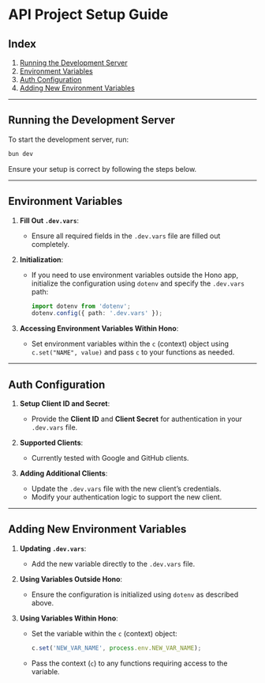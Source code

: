 # API Project Setup Guide

## Index

1. [Running the Development Server](#running-the-development-server)
2. [Environment Variables](#environment-variables)
3. [Auth Configuration](#auth-configuration)
4. [Adding New Environment Variables](#adding-new-environment-variables)

---

## Running the Development Server

To start the development server, run:

```bash
bun dev
```

Ensure your setup is correct by following the steps below.

---

## Environment Variables

1. **Fill Out `.dev.vars`**:

   - Ensure all required fields in the `.dev.vars` file are filled out completely.

2. **Initialization**:

   - If you need to use environment variables outside the Hono app, initialize the configuration using `dotenv` and specify the `.dev.vars` path:
     ```typescript
     import dotenv from 'dotenv';
     dotenv.config({ path: '.dev.vars' });
     ```

3. **Accessing Environment Variables Within Hono**:
   - Set environment variables within the `c` (context) object using `c.set("NAME", value)` and pass `c` to your functions as needed.

---

## Auth Configuration

1. **Setup Client ID and Secret**:

   - Provide the **Client ID** and **Client Secret** for authentication in your `.dev.vars` file.

2. **Supported Clients**:

   - Currently tested with Google and GitHub clients.

3. **Adding Additional Clients**:
   - Update the `.dev.vars` file with the new client’s credentials.
   - Modify your authentication logic to support the new client.

---

## Adding New Environment Variables

1. **Updating `.dev.vars`**:

   - Add the new variable directly to the `.dev.vars` file.

2. **Using Variables Outside Hono**:

   - Ensure the configuration is initialized using `dotenv` as described above.

3. **Using Variables Within Hono**:
   - Set the variable within the `c` (context) object:
     ```typescript
     c.set('NEW_VAR_NAME', process.env.NEW_VAR_NAME);
     ```
   - Pass the context (`c`) to any functions requiring access to the variable.
